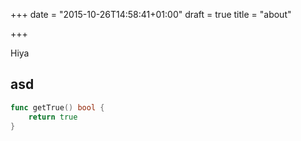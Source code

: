 +++
date = "2015-10-26T14:58:41+01:00"
draft = true
title = "about"

+++

Hiya

## asd

``` go
func getTrue() bool {
    return true
}
```
